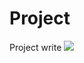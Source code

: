 # Project
Project 
write 
![](images/images/Customer_Churn_Prediction_Models_in_Machine_Learning.webp)
